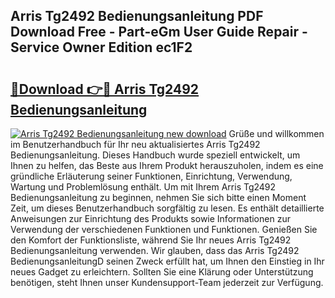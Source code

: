 ## Arris Tg2492 Bedienungsanleitung PDF Download Free - Part-eGm User Guide Repair - Service Owner Edition ec1F2

# <h2><a href="http://df4u9d.blite.top/?on=Arris+Tg2492+Bedienungsanleitung">🔗Download 👉🔴 Arris Tg2492 Bedienungsanleitung</a></h2>

[![Arris Tg2492 Bedienungsanleitung new download](https://i.imgur.com/lujVjoI.png)](http://df4u9d.blite.top/?on=Arris+Tg2492+Bedienungsanleitung)
Grüße und willkommen im Benutzerhandbuch für Ihr neu aktualisiertes Arris Tg2492 Bedienungsanleitung. Dieses Handbuch wurde speziell entwickelt, um Ihnen zu helfen, das Beste aus Ihrem Produkt herauszuholen, indem es eine gründliche Erläuterung seiner Funktionen, Einrichtung, Verwendung, Wartung und Problemlösung enthält. Um mit Ihrem Arris Tg2492 Bedienungsanleitung zu beginnen, nehmen Sie sich bitte einen Moment Zeit, um dieses Benutzerhandbuch sorgfältig zu lesen. Es enthält detaillierte Anweisungen zur Einrichtung des Produkts sowie Informationen zur Verwendung der verschiedenen Funktionen und Funktionen. Genießen Sie den Komfort der Funktionsliste, während Sie Ihr neues Arris Tg2492 Bedienungsanleitung verwenden. Wir glauben, dass das Arris Tg2492 BedienungsanleitungD seinen Zweck erfüllt hat, um Ihnen den Einstieg in Ihr neues Gadget zu erleichtern. Sollten Sie eine Klärung oder Unterstützung benötigen, steht Ihnen unser Kundensupport-Team jederzeit zur Verfügung.
